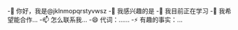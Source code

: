 -👋 你好，我是@jklnmopqrstyvwsz
-👀 我感兴趣的是
-🌱 我目前正在学习
-💞️ 我希望能合作...
-📫 怎么联系我...
-😄 代词：......
-⚡ 有趣的事实：...

<!---
jklnmopqrstyvwsz/jklnmopqrstyvwsz是a ✨ special ✨ 存储库，因为它的“README.md”(此文件)出现在GitHub配置文件中。
您可以单击“预览”链接查看所做的更改。
--->
